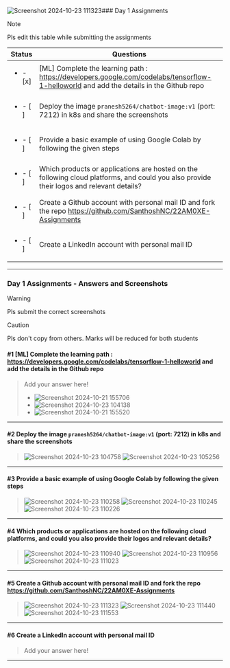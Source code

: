![Screenshot 2024-10-23 111323](https://github.com/user-attachments/assets/7377c35f-c6bd-433f-a497-4e4858538650)### Day 1 Assignments

> [!NOTE]
> Pls edit this table while submitting the assignments

| Status         | Questions     | 
|----------------|---------------|
| <ul><li>- [x] </li></ul> | [ML] Complete the learning path : https://developers.google.com/codelabs/tensorflow-1-helloworld and add the details in the Github repo |
| <ul><li>- [ ] </li></ul> | Deploy the image `pranesh5264/chatbot-image:v1` (port: 7212) in k8s and share the screenshots |
| <ul><li>- [ ] </li></ul> | Provide a basic example of using Google Colab by following the given steps  |
| <ul><li>- [ ] </li></ul> | Which products or applications are hosted on the following cloud platforms, and could you also provide their logos and relevant details?  |
| <ul><li>- [ ] </li></ul> | Create a Github account with personal mail ID and fork the repo https://github.com/SanthoshNC/22AM0XE-Assignments  |
| <ul><li>- [ ] </li></ul> | Create a LinkedIn account with personal mail ID  |


***

### Day 1 Assignments - Answers and Screenshots

> [!WARNING]
> Pls submit the correct screenshots

> [!CAUTION]
> Pls don't copy from others. Marks will be reduced for both students

#### #1 [ML] Complete the learning path : https://developers.google.com/codelabs/tensorflow-1-helloworld and add the details in the Github repo
> Add your answer here!
> - ![Screenshot 2024-10-21 155706](https://github.com/user-attachments/assets/9946fddf-907d-4712-a2b1-fc437cf8b39c)
> - ![Screenshot 2024-10-23 104138](https://github.com/user-attachments/assets/398d6916-c314-4b19-bbfb-86ab38e90667)
> - ![Screenshot 2024-10-21 155520](https://github.com/user-attachments/assets/d6dd6680-4d34-46e5-be97-e41365e692b8)


***

#### #2 Deploy the image `pranesh5264/chatbot-image:v1` (port: 7212) in k8s and share the screenshots
> ![Screenshot 2024-10-23 104758](https://github.com/user-attachments/assets/81da8b4c-b0b0-4363-b21e-0d4cdeb4cc55)
> ![Screenshot 2024-10-23 105256](https://github.com/user-attachments/assets/7dd59d96-3a88-46b2-aa84-624ba666516c)



***

#### #3 Provide a basic example of using Google Colab by following the given steps
> ![Screenshot 2024-10-23 110258](https://github.com/user-attachments/assets/806be463-db6c-4779-9ffe-e7b0f7754eac)
> ![Screenshot 2024-10-23 110245](https://github.com/user-attachments/assets/7a37061a-1af6-45ee-98d3-b48bd789cf82)
> ![Screenshot 2024-10-23 110226](https://github.com/user-attachments/assets/58c77d0a-1ba2-4a3e-91d2-ec9b2adc4884)



***

#### #4 Which products or applications are hosted on the following cloud platforms, and could you also provide their logos and relevant details? 


> ![Screenshot 2024-10-23 110940](https://github.com/user-attachments/assets/82f8b040-e519-46d8-91d7-dbd595415840)
> ![Screenshot 2024-10-23 110956](https://github.com/user-attachments/assets/665d4abe-3ed8-4d19-949e-894f8820fd64)
> ![Screenshot 2024-10-23 111023](https://github.com/user-attachments/assets/7d2d1ea4-2a67-4295-a37b-a66fec3c86a3)




***

#### #5 Create a Github account with personal mail ID and fork the repo https://github.com/SanthoshNC/22AM0XE-Assignments
> ![Screenshot 2024-10-23 111323](https://github.com/user-attachments/assets/82530e5c-e8ed-4d39-868b-320ac553339c)
> ![Screenshot 2024-10-23 111440](https://github.com/user-attachments/assets/41d71aea-6280-44e5-96f4-900f007633f0)
> ![Screenshot 2024-10-23 111553](https://github.com/user-attachments/assets/b0e9ba07-3ff0-4198-bcbb-3f00600bf29f)




***

#### #6 Create a LinkedIn account with personal mail ID
> Add your answer here!

***
